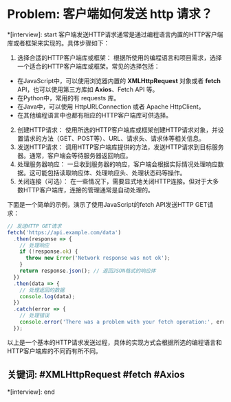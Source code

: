 # Problem: 客户端如何发送 http 请求？

*[interview]: start
客户端发送HTTP请求通常是通过编程语言内置的HTTP客户端库或者框架来实现的。具体步骤如下：

1. 选择合适的HTTP客户端库或框架： 根据所使用的编程语言和项目需求，选择一个适合的HTTP客户端库或框架。常见的选择包括：
 - 在JavaScript中，可以使用浏览器内置的 **XMLHttpRequest** 对象或者 **fetch** API，也可以使用第三方库如 **Axios**、Fetch API 等。
 - 在Python中，常用的有 requests 库。
 - 在Java中，可以使用 HttpURLConnection 或者 Apache HttpClient。
 - 在其他编程语言中也都有相应的HTTP客户端库可供选择。
2. 创建HTTP请求： 使用所选的HTTP客户端库或框架创建HTTP请求对象，并设置请求的方法（GET、POST等）、URL、请求头、请求体等相关信息。
3. 发送HTTP请求： 调用HTTP客户端库提供的方法，发送HTTP请求到目标服务器。通常，客户端会等待服务器返回响应。
4. 处理服务器响应： 一旦收到服务器的响应，客户端会根据实际情况处理响应数据。这可能包括读取响应体、处理响应头、处理状态码等操作。
5. 关闭连接（可选）： 在一些情况下，需要显式地关闭HTTP连接。但对于大多数HTTP客户端库，连接的管理通常是自动处理的。

下面是一个简单的示例，演示了使用JavaScript的fetch API发送HTTP GET请求：
```javascript
// 发送HTTP GET请求
fetch('https://api.example.com/data')
  .then(response => {
    // 处理响应
    if (!response.ok) {
      throw new Error('Network response was not ok');
    }
    return response.json(); // 返回JSON格式的响应体
  })
  .then(data => {
    // 处理返回的数据
    console.log(data);
  })
  .catch(error => {
    // 处理错误
    console.error('There was a problem with your fetch operation:', error);
  });
```
以上是一个基本的HTTP请求发送过程，具体的实现方式会根据所选的编程语言和HTTP客户端库的不同而有所不同。

## 关键词:  #XMLHttpRequest #fetch  #Axios
*[interview]: end
